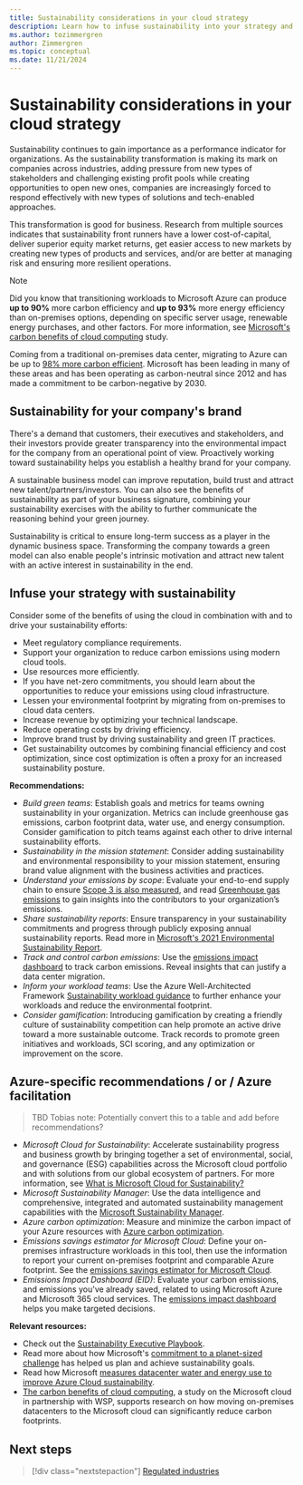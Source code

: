 ```yaml
---
title: Sustainability considerations in your cloud strategy
description: Learn how to infuse sustainability into your strategy and how to use Azure to drive your sustainability efforts.
ms.author: tozimmergren
author: Zimmergren
ms.topic: conceptual
ms.date: 11/21/2024
---
```


# Sustainability considerations in your cloud strategy

Sustainability continues to gain importance as a performance indicator for organizations. As the sustainability transformation is making its mark on companies across industries, adding pressure from new types of stakeholders and challenging existing profit pools while creating opportunities to open new ones, companies are increasingly forced to respond effectively with new types of solutions and tech-enabled approaches.

This transformation is good for business. Research from multiple sources indicates that sustainability front runners have a lower cost-of-capital, deliver superior equity market returns, get easier access to new markets by creating new types of products and services, and/or are better at managing risk and ensuring more resilient operations.

> [!NOTE]
> Did you know that transitioning workloads to Microsoft Azure can produce **up to 90%** more carbon efficiency and **up to 93%** more energy efficiency than on-premises options, depending on specific server usage, renewable energy purchases, and other factors.
> For more information, see [Microsoft's carbon benefits of cloud computing](https://download.microsoft.com/download/7/3/9/739BC4AD-A855-436E-961D-9C95EB51DAF9/Microsoft_Cloud_Carbon_Study_2018.pdf) study.

Coming from a traditional on-premises data center, migrating to Azure can be up to [98% more carbon efficient](https://azure.microsoft.com/explore/global-infrastructure/sustainability/#carbon-benefits). Microsoft has been leading in many of these areas and has been operating as carbon-neutral since 2012 and has made a commitment to be carbon-negative by 2030.

## Sustainability for your company's brand

There's a demand that customers, their executives and stakeholders, and their investors provide greater transparency into the environmental impact for the company from an operational point of view. Proactively working toward sustainability helps you establish a healthy brand for your company.

A sustainable business model can improve reputation, build trust and attract new talent/partners/investors. You can also see the benefits of sustainability as part of your business signature, combining your sustainability exercises with the ability to further communicate the reasoning behind your green journey.

Sustainability is critical to ensure long-term success as a player in the dynamic business space. Transforming the company towards a green model can also enable people's intrinsic motivation and attract new talent with an active interest in sustainability in the end.

## Infuse your strategy with sustainability

Consider some of the benefits of using the cloud in combination with and to drive your sustainability efforts:

- Meet regulatory compliance requirements.
- Support your organization to reduce carbon emissions using modern cloud tools.
- Use resources more efficiently.
- If you have net-zero commitments, you should learn about the opportunities to reduce your emissions using cloud infrastructure.
- Lessen your environmental footprint by migrating from on-premises to cloud data centers.
- Increase revenue by optimizing your technical landscape.
- Reduce operating costs by driving efficiency.
- Improve brand trust by driving sustainability and green IT practices.
- Get sustainability outcomes by combining financial efficiency and cost optimization, since cost optimization is often a proxy for an increased sustainability posture.

**Recommendations:**

- *Build green teams*: Establish goals and metrics for teams owning sustainability in your organization. Metrics can include greenhouse gas emissions, carbon footprint data, water use, and energy consumption. Consider gamification to pitch teams against each other to drive internal sustainability efforts.
- *Sustainability in the mission statement*: Consider adding sustainability and environmental responsibility to your mission statement, ensuring brand value alignment with the business activities and practices.
- *Understand your emissions by scope*: Evaluate your end-to-end supply chain to ensure [Scope 3 is also measured](/industry/sustainability/calculate-scope3), and read [Greenhouse gas emissions](https://microsoft.github.io/Sustainability-Resources/greenhouse-gas-emissions/) to gain insights into the contributors to your organization’s emissions.
- *Share sustainability reports*: Ensure transparency in your sustainability commitments and progress through publicly exposing annual sustainability reports. Read more in [Microsoft's 2021 Environmental Sustainability Report](https://www.microsoft.com/corporate-responsibility/sustainability/report).
- *Track and control carbon emissions*: Use the [emissions impact dashboard](https://www.microsoft.com/sustainability/emissions-impact-dashboard) to track carbon emissions. Reveal insights that can justify a data center migration.
- *Inform your workload teams*: Use the Azure Well-Architected Framework [Sustainability workload guidance](/azure/architecture/framework/sustainability/) to further enhance your workloads and reduce the environmental footprint.
- *Consider gamification*: Introducing gamification by creating a friendly culture of sustainability competition can help promote an active drive toward a more sustainable outcome. Track records to promote green initiatives and workloads, SCI scoring, and any optimization or improvement on the score.

## Azure-specific recommendations / or / Azure facilitation

> TBD Tobias note: Potentially convert this to a table and add before recommendations?

- *Microsoft Cloud for Sustainability*: Accelerate sustainability progress and business growth by bringing together a set of environmental, social, and governance (ESG) capabilities across the Microsoft cloud portfolio and with solutions from our global ecosystem of partners. For more information, see [What is Microsoft Cloud for Sustainability?](/industry/sustainability/overview)
- *Microsoft Sustainability Manager*: Use the data intelligence and comprehensive, integrated and automated sustainability management capabilities with the [Microsoft Sustainability Manager](/industry/sustainability/sustainability-manager-overview).
- *Azure carbon optimization*: Measure and minimize the carbon impact of your Azure resources with [Azure carbon optimization](/azure/carbon-optimization/overview).
- *Emissions savings estimator for Microsoft Cloud*: Define your on-premises infrastructure workloads in this tool, then use the information to report your current on-premises footprint and comparable Azure footprint. See the [emissions savings estimator for Microsoft Cloud](https://gw.us-il301.gateway.prod.island.powerapps.com/customerenrollmentservice/estimator/index.html).
- *Emissions Impact Dashboard (EID)*: Evaluate your carbon emissions, and emissions you've already saved, related to using Microsoft Azure and Microsoft 365 cloud services. The [emissions impact dashboard](https://www.microsoft.com/sustainability/emissions-impact-dashboard) helps you make targeted decisions.

**Relevant resources:**

- Check out the [Sustainability Executive Playbook](https://info.microsoft.com/ww-landing-Sustainability-Executive-Playbook.html).
- Read more about how Microsoft's [commitment to a planet-sized challenge](https://www.microsoft.com/sustainability/approach) has helped us plan and achieve sustainability goals.
- Read how Microsoft [measures datacenter water and energy use to improve Azure Cloud sustainability](https://azure.microsoft.com/blog/how-microsoft-measures-datacenter-water-and-energy-use-to-improve-azure-cloud-sustainability/).
- [The carbon benefits of cloud computing](https://download.microsoft.com/download/7/3/9/739BC4AD-A855-436E-961D-9C95EB51DAF9/Microsoft_Cloud_Carbon_Study_2018.pdf), a study on the Microsoft cloud in partnership with WSP, supports research on how moving on-premises datacenters to the Microsoft cloud can significantly reduce carbon footprints.

## Next steps

> [!div class="nextstepaction"]
> [Regulated industries](industries.md)
